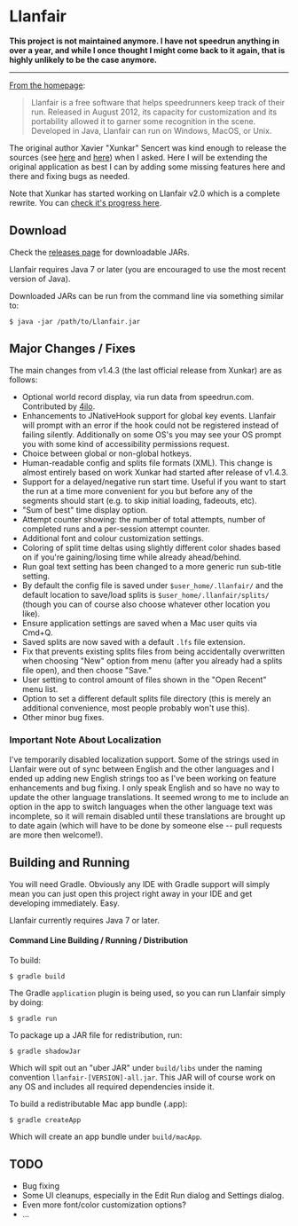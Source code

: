 # Llanfair

**This project is not maintained anymore. I have not speedrun anything in over a year, and while I once thought I might come back to it again, that is highly unlikely to be the case anymore.**

---

[From the homepage](http://jenmaarai.com/llanfair/en/):

> Llanfair is a free software that helps speedrunners keep track of their run. Released in August 2012, its capacity for customization and its portability allowed it to garner some recognition in the scene. Developed in Java, Llanfair can run on Windows, MacOS, or Unix.

The original author Xavier "Xunkar" Sencert was kind enough to release the sources 
(see [here](https://twitter.com/Xunkar/status/671042537134624768) and [here](https://twitter.com/Xunkar/status/671099823563632641))
when I asked. Here I will be extending the original application as best I can by adding some missing features here and 
there and fixing bugs as needed.

Note that Xunkar has started working on Llanfair v2.0 which is a complete rewrite. You can 
[check it's progress here](https://github.com/xunkar/llanfair).

## Download

Check the [releases page](https://github.com/gered/Llanfair/releases) for downloadable JARs. 

Llanfair requires Java 7 or later (you are encouraged to use the most recent version of Java).

Downloaded JARs can be run from the command line via something similar to:

```
$ java -jar /path/to/Llanfair.jar
```

## Major Changes / Fixes

The main changes from v1.4.3 (the last official release from Xunkar) are as follows:

* Optional world record display, via run data from speedrun.com. Contributed by [4ilo](https://github.com/4ilo).
* Enhancements to JNativeHook support for global key events. Llanfair will prompt with an error
  if the hook could not be registered instead of failing silently. Additionally on some OS's you 
  may see your OS prompt you with some kind of accessibility permissions request.
* Choice between global or non-global hotkeys.
* Human-readable config and splits file formats (XML). This change is almost entirely based on work
  Xunkar had started after release of v1.4.3.
* Support for a delayed/negative run start time. Useful if you want to start the run at a time more convenient for you
  but before any of the segments should start (e.g. to skip initial loading, fadeouts, etc).
* "Sum of best" time display option.
* Attempt counter showing: the number of total attempts, number of completed runs and a per-session attempt counter.
* Additional font and colour customization settings.
* Coloring of split time deltas using slightly different color shades based on if you're gaining/losing time while 
  already ahead/behind.
* Run goal text setting has been changed to a more generic run sub-title setting.
* By default the config file is saved under `$user_home/.llanfair/` and the default location
  to save/load splits is `$user_home/.llanfair/splits/` (though you can of course also choose
  whatever other location you like).
* Ensure application settings are saved when a Mac user quits via Cmd+Q.
* Saved splits are now saved with a default `.lfs` file extension.
* Fix that prevents existing splits files from being accidentally overwritten when choosing "New" option from menu (after you already had a splits file open), and then choose "Save."
* User setting to control amount of files shown in the "Open Recent" menu list.
* Option to set a different default splits file directory (this is merely an additional convenience, most people probably won't use this).
* Other minor bug fixes.

### Important Note About Localization

I've temporarily disabled localization support. Some of the strings used in Llanfair were out of sync between English
and the other languages and I ended up adding new English strings too as I've been working on feature enhancements and
bug fixing. I only speak English and so have no way to update the other language translations. It seemed wrong to me to 
include an option in the app to switch languages when the other language text was incomplete, so it will remain 
disabled until these translations are brought up to date again (which will have to be done by someone else -- pull
requests are more then welcome!).
  
## Building and Running

You will need Gradle. Obviously any IDE with Gradle support will simply mean you can just open this project
right away in your IDE and get developing immediately. Easy.

Llanfair currently requires Java 7 or later.

#### Command Line Building / Running / Distribution

To build:

```
$ gradle build
```

The Gradle `application` plugin is being used, so you can run Llanfair simply by doing:
 
```
$ gradle run
```

To package up a JAR file for redistribution, run:

```
$ gradle shadowJar
```

Which will spit out an "uber JAR" under `build/libs` under the naming convention `llanfair-[VERSION]-all.jar`. This
JAR will of course work on any OS and includes all required dependencies inside it.

To build a redistributable Mac app bundle (.app):

```
$ gradle createApp
```

Which will create an app bundle under `build/macApp`.

## TODO

* Bug fixing
* Some UI cleanups, especially in the Edit Run dialog and Settings dialog.
* Even more font/color customization options?
* ...
